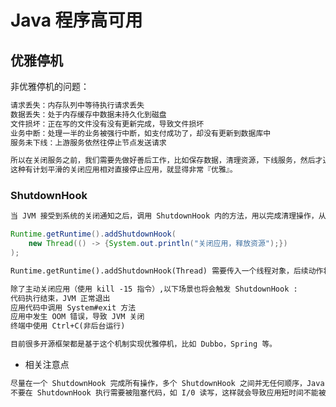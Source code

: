 # Java 程序高可用



## 优雅停机
非优雅停机的问题：
```md
请求丢失：内存队列中等待执行请求丢失
数据丢失：处于内存缓存中数据未持久化到磁盘
文件损坏：正在写的文件没有没有更新完成，导致文件损坏
业务中断：处理一半的业务被强行中断，如支付成功了，却没有更新到数据库中
服务未下线：上游服务依然往停止节点发送请求
```
```md
所以在关闭服务之前，我们需要先做好善后工作，比如保存数据，清理资源，下线服务，然后才退出应用。
这种有计划平滑的关闭应用相对直接停止应用，就显得非常『优雅』。
```
### ShutdownHook
```md
当 JVM 接受到系统的关闭通知之后，调用 ShutdownHook 内的方法，用以完成清理操作，从而平滑的退出应用。
```
```java
Runtime.getRuntime().addShutdownHook(
    new Thread(() -> {System.out.println("关闭应用，释放资源");})
);
```
```md
Runtime.getRuntime().addShutdownHook(Thread) 需要传入一个线程对象，后续动作将会在该异步线程内完成。
```
```md
除了主动关闭应用（使用 kill -15 指令）,以下场景也将会触发 ShutdownHook :
代码执行结束，JVM 正常退出
应用代码中调用 System#exit 方法
应用中发生 OOM 错误，导致 JVM 关闭
终端中使用 Ctrl+C(非后台运行)
```
```md
目前很多开源框架都是基于这个机制实现优雅停机，比如 Dubbo，Spring 等。
```
* 相关注意点
```md
尽量在一个 ShutdownHook 完成所有操作，多个 ShutdownHook 之间并无任何顺序，Java 并不会按照加入顺序执行，反而将会并发执行。
不要在 ShutdownHook 执行需要被阻塞代码，如 I/0 读写，这样就会导致应用短时间不能被关闭。
```
